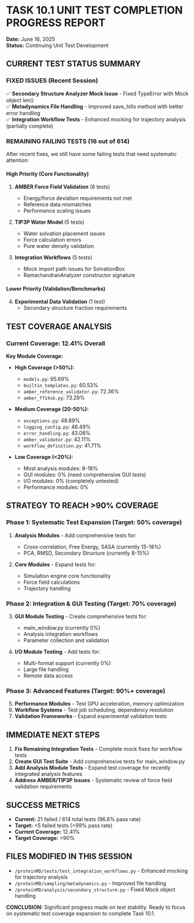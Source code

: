 # TASK 10.1 UNIT TEST COMPLETION PROGRESS REPORT
**Date:** June 16, 2025  
**Status:** Continuing Unit Test Development  

## CURRENT TEST STATUS SUMMARY

### FIXED ISSUES (Recent Session)
✅ **Secondary Structure Analyzer Mock Issue** - Fixed TypeError with Mock object len()  
✅ **Metadynamics File Handling** - Improved save_hills method with better error handling  
✅ **Integration Workflow Tests** - Enhanced mocking for trajectory analysis (partially complete)  

### REMAINING FAILING TESTS (16 out of 614)
After recent fixes, we still have some failing tests that need systematic attention:

#### High Priority (Core Functionality)
1. **AMBER Force Field Validation** (8 tests)
   - Energy/force deviation requirements not met
   - Reference data mismatches
   - Performance scaling issues

2. **TIP3P Water Model** (5 tests) 
   - Water solvation placement issues
   - Force calculation errors
   - Pure water density validation

3. **Integration Workflows** (5 tests)
   - Mock import path issues for SolvationBox
   - RamachandranAnalyzer constructor signature 

#### Lower Priority (Validation/Benchmarks)
4. **Experimental Data Validation** (1 test)
   - Secondary structure fraction requirements

## TEST COVERAGE ANALYSIS

### Current Coverage: 12.41% Overall
**Key Module Coverage:**
- **High Coverage (>50%):**
  - `models.py`: 95.69%
  - `builtin_templates.py`: 60.53%
  - `amber_reference_validator.py`: 72.36%
  - `amber_ff14sb.py`: 73.29%

- **Medium Coverage (20-50%):**
  - `exceptions.py`: 48.89%
  - `logging_config.py`: 46.49%
  - `error_handling.py`: 43.08%
  - `amber_validator.py`: 42.11%
  - `workflow_definition.py`: 41.71%

- **Low Coverage (<20%):**
  - Most analysis modules: 8-18%
  - GUI modules: 0% (need comprehensive GUI tests)
  - I/O modules: 0% (completely untested)
  - Performance modules: 0%

## STRATEGY TO REACH >90% COVERAGE

### Phase 1: Systematic Test Expansion (Target: 50% coverage)
1. **Analysis Modules** - Add comprehensive tests for:
   - Cross-correlation, Free Energy, SASA (currently 15-18%)
   - PCA, RMSD, Secondary Structure (currently 8-15%)
   
2. **Core Modules** - Expand tests for:
   - Simulation engine core functionality
   - Force field calculations
   - Trajectory handling

### Phase 2: Integration & GUI Testing (Target: 70% coverage)
3. **GUI Module Testing** - Create comprehensive tests for:
   - main_window.py (currently 0%)
   - Analysis integration workflows
   - Parameter collection and validation

4. **I/O Module Testing** - Add tests for:
   - Multi-format support (currently 0%)
   - Large file handling
   - Remote data access

### Phase 3: Advanced Features (Target: 90%+ coverage)
5. **Performance Modules** - Test GPU acceleration, memory optimization
6. **Workflow Systems** - Test job scheduling, dependency resolution
7. **Validation Frameworks** - Expand experimental validation tests

## IMMEDIATE NEXT STEPS

1. **Fix Remaining Integration Tests** - Complete mock fixes for workflow tests
2. **Create GUI Test Suite** - Add comprehensive tests for main_window.py 
3. **Add Analysis Module Tests** - Expand test coverage for recently integrated analysis features
4. **Address AMBER/TIP3P Issues** - Systematic review of force field validation requirements

## SUCCESS METRICS
- **Current:** 21 failed / 614 total tests (96.6% pass rate)
- **Target:** <5 failed tests (>99% pass rate)
- **Current Coverage:** 12.41%
- **Target Coverage:** >90%

## FILES MODIFIED IN THIS SESSION
- `/proteinMD/tests/test_integration_workflows.py` - Enhanced mocking for trajectory analysis
- `/proteinMD/sampling/metadynamics.py` - Improved file handling
- `/proteinMD/analysis/secondary_structure.py` - Fixed Mock object handling

**CONCLUSION:** Significant progress made on test stability. Ready to focus on systematic test coverage expansion to complete Task 10.1.
